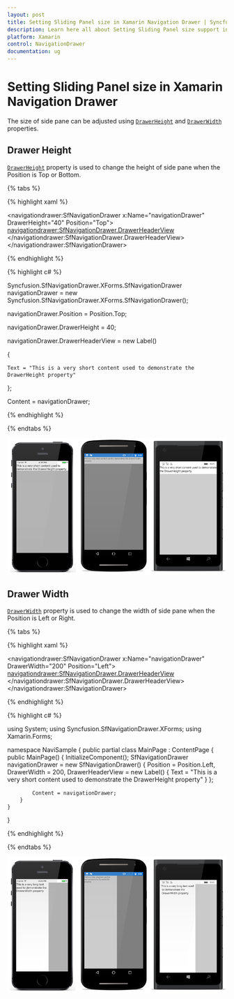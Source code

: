 ```yaml
---
layout: post
title: Setting Sliding Panel size in Xamarin Navigation Drawer | Syncfusion
description: Learn here all about Setting Sliding Panel size support in Syncfusion Xamarin Navigation Drawer (SfNavigationDrawer) control and more.
platform: Xamarin
control: NavigationDrawer
documentation: ug
---
```

# Setting Sliding Panel size in Xamarin Navigation Drawer

The size of side pane can be adjusted using [`DrawerHeight`](https://help.syncfusion.com/cr/xamarin/Syncfusion.SfNavigationDrawer.XForms.SfNavigationDrawer.html#Syncfusion_SfNavigationDrawer_XForms_SfNavigationDrawer_DrawerHeight) and [`DrawerWidth`](https://help.syncfusion.com/cr/xamarin/Syncfusion.SfNavigationDrawer.XForms.SfNavigationDrawer.html#Syncfusion_SfNavigationDrawer_XForms_SfNavigationDrawer_DrawerWidth) properties.

## Drawer Height

[`DrawerHeight`](https://help.syncfusion.com/cr/xamarin/Syncfusion.SfNavigationDrawer.XForms.SfNavigationDrawer.html#Syncfusion_SfNavigationDrawer_XForms_SfNavigationDrawer_DrawerHeight) property is used to change the height of side pane when the Position is Top or Bottom.

{% tabs %}

{% highlight xaml %}

<?xml version="1.0" encoding="utf-8"?>
<ContentPage xmlns="http://xamarin.com/schemas/2014/forms" 
             xmlns:x="http://schemas.microsoft.com/winfx/2009/xaml" 
             xmlns:local="clr-namespace:NaviSample" 
             xmlns:navigationdrawer="clr-namespace:Syncfusion.SfNavigationDrawer.XForms;assembly=Syncfusion.SfNavigationDrawer.XForms"
             x:Class="NaviSample.MainPage">
    <navigationdrawer:SfNavigationDrawer x:Name="navigationDrawer" 
                                         DrawerHeight="40" 
                                         Position="Top">       
        <navigationdrawer:SfNavigationDrawer.DrawerHeaderView>
            <Label Text="This is a very short content used to demonstrate the DrawerHeight property "/>            
        </navigationdrawer:SfNavigationDrawer.DrawerHeaderView>
    </navigationdrawer:SfNavigationDrawer>
</ContentPage>
	
{% endhighlight %}	
	
{% highlight c# %} 


Syncfusion.SfNavigationDrawer.XForms.SfNavigationDrawer navigationDrawer = new Syncfusion.SfNavigationDrawer.XForms.SfNavigationDrawer();

navigationDrawer.Position = Position.Top;

navigationDrawer.DrawerHeight = 40;

navigationDrawer.DrawerHeaderView = new Label()

{

    Text = "This is a very short content used to demonstrate the DrawerHeight property"

};

Content = navigationDrawer;

{% endhighlight %}

{% endtabs %}

![Drawer height](Images/DrawerHeight.png)

## Drawer Width

[`DrawerWidth`](https://help.syncfusion.com/cr/xamarin/Syncfusion.SfNavigationDrawer.XForms.SfNavigationDrawer.html#Syncfusion_SfNavigationDrawer_XForms_SfNavigationDrawer_DrawerWidth) property is used to change the width of side pane when the Position is Left or Right.

{% tabs %}

{% highlight xaml %}

<?xml version="1.0" encoding="utf-8"?>
<ContentPage xmlns="http://xamarin.com/schemas/2014/forms" 
             xmlns:x="http://schemas.microsoft.com/winfx/2009/xaml" 
             xmlns:local="clr-namespace:NaviSample" 
             xmlns:navigationdrawer="clr-namespace:Syncfusion.SfNavigationDrawer.XForms;assembly=Syncfusion.SfNavigationDrawer.XForms"
             x:Class="NaviSample.MainPage">
    <navigationdrawer:SfNavigationDrawer x:Name="navigationDrawer" 
                                         DrawerWidth="200" 
                                         Position="Left">       
        <navigationdrawer:SfNavigationDrawer.DrawerHeaderView>
            <Label Text="This is a very short content used to demonstrate the DrawerHeight property "/>            
        </navigationdrawer:SfNavigationDrawer.DrawerHeaderView>
    </navigationdrawer:SfNavigationDrawer>
</ContentPage>
	
{% endhighlight %}	
	
{% highlight c# %} 

using System;
using Syncfusion.SfNavigationDrawer.XForms;
using Xamarin.Forms;

namespace NaviSample
{
    public partial class MainPage : ContentPage
    {
        public MainPage()
        {
            InitializeComponent();
            SfNavigationDrawer navigationDrawer = new SfNavigationDrawer()
            {
                Position = Position.Left,
                DrawerWidth = 200,
                DrawerHeaderView = new Label()
                {
                    Text = "This is a very short content used to demonstrate the DrawerHeight property"
                }
            };

            Content = navigationDrawer;
        }
    }
}

{% endhighlight %}

{% endtabs %}

![Drawer width](Images/DrawerWidth.png)
